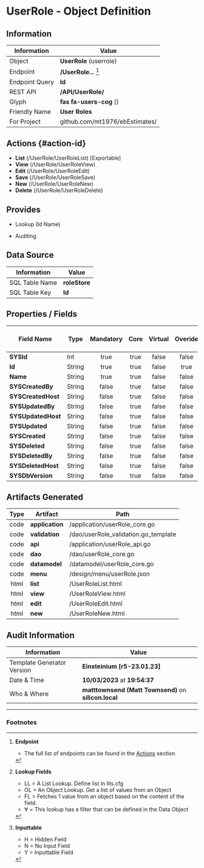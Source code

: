 # **UserRole** - Object Definition
##  Information
| Information  | Value  |
|---|---|
|Object         |**UserRole** (userrole) |
|Endpoint 	    |**/UserRole...** [^1]|
|Endpoint Query |**Id**|
|REST API|**/API/UserRole/**|
Glyph|**fas fa-users-cog** ()
Friendly Name|**User Roles**|
|For Project    |github.com/mt1976/ebEstimates/|

##  Actions {#action-id}
* **List** (/UserRole/UserRoleList) [Exportable]
* **View** (/UserRole/UserRoleView)
* **Edit** (/UserRole/UserRoleEdit)
* **Save** (/UserRole/UserRoleSave)
* **New** (/UserRole/UserRoleNew)
* **Delete** (/UserRole/UserRoleDelete)







##  Provides
 * Lookup (Id Name)

* Auditing 




##  Data Source 
| Information  | Value  |
|---|---|
SQL Table Name       | **roleStore**
SQL Table Key | **Id**



##  Properties / Fields
| Field Name| Type | Mandatory | Core | Virtual | Overide | Lookup [^2]| Lookup Object      | Lookup Field Source         | Lookup Return Value                | Inputable [^3]|DB Column|Default Value| No Change | Callout | Internal | Display | Mask |
| -- | --  | :--: | :--: | :--: |:--: |:--: |:--: |-- |-- |:--: |-- | --| :--: | :--: | :--: | -- | -- |
|**SYSId**|Int|true|true|false|false|||||NH|_id|0|false|false|true|text||
|**Id**|String|true|true|false|true|||||Y|Id||true|false|false|text||
|**Name**|String|true|true|false|false|||||Y|Name||false|false|false|text||
|**SYSCreatedBy**|String|false|true|false|false|||||NH|_createdBy||false|false|true|text||
|**SYSCreatedHost**|String|false|true|false|false|||||NH|_createdHost||false|false|true|text||
|**SYSUpdatedBy**|String|false|true|false|false|||||NH|_updatedBy||false|false|true|text||
|**SYSUpdatedHost**|String|false|true|false|false|||||NH|_updatedHost||false|false|true|text||
|**SYSUpdated**|String|false|true|false|false|||||NH|_updated||false|false|true|text||
|**SYSCreated**|String|false|true|false|false|||||NH|_created||false|false|true|text||
|**SYSDeleted**|String|false|true|false|false|||||NH|_deleted||false|false|true|text||
|**SYSDeletedBy**|String|false|true|false|false|||||NH|_deletedBy||false|false|true|text||
|**SYSDeletedHost**|String|false|true|false|false|||||NH|_deletedHost||false|false|true|text||
|**SYSDbVersion**|String|false|true|false|false|||||NH|_dbVersion||false|false|true|text||


##  Artifacts Generated
| Type | Artifact | Path|
| :--: | -- | -- |
| code | **application** | /application/userRole_core.go |
| code | **validation** | /dao/userRole_validation.go_template |
| code | **api** | /application/userRole_api.go |
| code | **dao** | /dao/userRole_core.go |
| code | **datamodel** | /datamodel/userRole_core.go |
| code | **menu** | /design/menu/userRole.json |
| html | **list** | /UserRoleList.html |
| html | **view** | /UserRoleView.html |
| html | **edit** | /UserRoleEdit.html |
| html | **new** | /UserRoleNew.html |


## Audit Information
| Information  | Value |
|---|---|
Template Generator Version   | **Einsteinium [r5-23.01.23]**
Date & Time		     | **10/03/2023** at **19:54:37**
Who & Where		     | **matttownsend (Matt Townsend)** on **silicon.local**

---
### Footnotes
[^1]: **Endpoint**
    * The full list of endpoints can be found in the [Actions](#action-id) section
[^2]: **Lookup Fields**
    * LL = A List Lookup. Define list in lits.cfg
    * OL = An Object Lookup. Get a list of values from an Object
    * FL = Fetches 1 value from an object based on the content of the field. 
    * ∀ = This lookup has a filter that can be defined in the Data Object
[^3]: **Inputtable**   
    * H = Hidden Field
    * N = No Input Field
    * Y = Inputtable Field